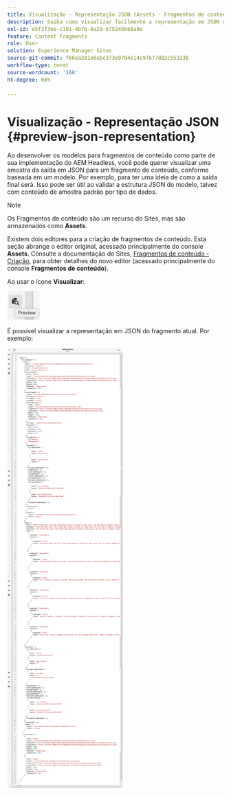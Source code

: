 ```yaml
---
title: Visualização - Representação JSON (Assets - Fragmentos de conteúdo)
description: Saiba como visualizar facilmente a representação em JSON dos fragmentos de conteúdo ao implementar sua solução AEM Headless.
exl-id: e5f3f3ee-c191-4b7b-8a29-67524bb68a8e
feature: Content Fragments
role: User
solution: Experience Manager Sites
source-git-commit: f66ea281e6abc373e9704e14c97b77d82c55323b
workflow-type: tm+mt
source-wordcount: '168'
ht-degree: 66%

---
```


# Visualização - Representação JSON {#preview-json-representation}

Ao desenvolver os modelos para fragmentos de conteúdo como parte de sua implementação do AEM Headless, você pode querer visualizar uma amostra da saída em JSON para um fragmento de conteúdo, conforme baseada em um modelo. Por exemplo, para ter uma ideia de como a saída final será. Isso pode ser útil ao validar a estrutura JSON do modelo, talvez com conteúdo de amostra padrão por tipo de dados.

>[!NOTE]
>
>Os Fragmentos de conteúdo são um recurso do Sites, mas são armazenados como **Assets**.
>
>Existem dois editores para a criação de fragmentos de conteúdo. Esta seção abrange o editor original, acessado principalmente do console **Assets**. Consulte a documentação do Sites, [Fragmentos de conteúdo - Criação](/help/sites-cloud/administering/content-fragments/authoring.md), para obter detalhes do novo editor (acessado principalmente do console **Fragmentos de conteúdo**).

Ao usar o ícone **Visualizar**:

![Editor de fragmento de conteúdo — guia Visualização](assets/cfm-preview-01.png)

É possível visualizar a representação em JSON do fragmento atual. Por exemplo:

![Editor de fragmento do conteúdo — Visualização de um fragmento](assets/cfm-preview-02.png)

<!--
**Copy URL** lets you copy to clipboard the URL for either author or publish.
-->